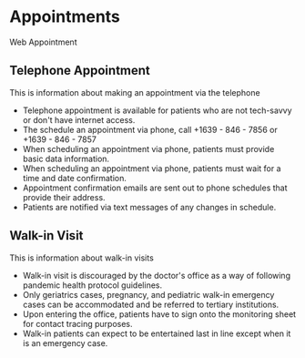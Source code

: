 # Appointments

Web Appointment

## Telephone Appointment

This is information about making an appointment via the telephone

- Telephone appointment is available for patients who are not tech-savvy or don't have internet access.
- The schedule an appointment via phone, call +1639 - 846 - 7856 or +1639 - 846 - 7857
- When scheduling an appointment via phone, patients must provide basic data information.
- When scheduling an appointment via phone, patients must wait for a time and date confirmation.
- Appointment confirmation emails are sent out to phone schedules that provide their address.
- Patients are notified via text messages of any changes in schedule.

## Walk-in Visit

This is information about walk-in visits

- Walk-in visit is discouraged by the doctor's office as a way of following pandemic health protocol guidelines.
- Only geriatrics cases, pregnancy, and pediatric walk-in emergency cases can be accommodated and be referred to tertiary institutions.
- Upon entering the office, patients have to sign onto the monitoring sheet for contact tracing purposes.
- Walk-in patients can expect to be entertained last in line except when it is an emergency case.